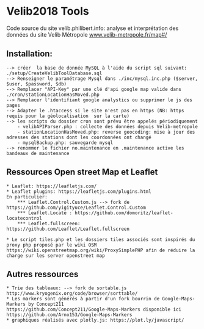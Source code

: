 # Velib2018 Tools
Code source du site velib.philibert.info: analyse et interprétation des données du site Velib Métropole www.velib-metropole.fr/map#/


## Installation: 
	--> créer  la base de donnée MySQL à l'aide du script sql suivant: ./setup/CreateVelibToolDatabase.sql 
 	--> Renseigner le paramétrage Mysql dans ./inc/mysql.inc.php ($server, $user, $password, $db)
 	--> Remplacer "API-Key" par une clé d'api google map valide dans ./cron/stationLocationHasMoved.php
	--> Remplacer l'identifiant google analystics ou supprimer le js des pages
 	--> Adapter le .htaccess si le site n'est pas en https (NB: https requis pour la géolocalisation  sur la carte)
	--> les scripts du dossier cron sont prévu être appelés périodiquement 
		- velibAPIParser.php : collecte des données depuis Velib-metropole
		- stationLocationHasMoved.php: reverse geocoding: mise à jour des adresses des stations dont les coordonnées ont changé
		- mysqlBackup.php: sauvegarde mysql
 	--> renommer le fichier no.maintenance en .maintenance active les bandeaux de maintenance

## Ressources Open street Map et Leaflet 
	* Leaflet: https://leafletjs.com/
	* Leaflet plugins: https://leafletjs.com/plugins.html
	En particulier:
		*** Leaflet.Control.Custom.js --> fork de https://github.com/yigityuce/Leaflet.Control.Custom
		*** Leaflet.Locate : https://github.com/domoritz/leaflet-locatecontrol
		*** Leaflet.fullscreen: https://github.com/Leaflet/Leaflet.fullscreen

	* Le script tiles.php et les dossiers tiles associés sont inspirés du proxy php proposé par le wiki OSM
	https://wiki.openstreetmap.org/wiki/ProxySimplePHP afin de réduire la charge sur les server openstreet map


## Autres ressources 
	* Trie des tableaux: --> fork de sortable.js http://www.kryogenix.org/code/browser/sorttable/
	* Les markers sont générés à partir d'un fork bourrin de Google-Maps-Markers by Concept211
	https://github.com/Concept211/Google-Maps-Markers disponible ici https://github.com/Arno153/Google-Maps-Markers
	* graphiques réalisés avec plotly.js: https://plot.ly/javascript/

